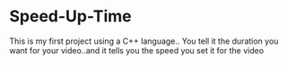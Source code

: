 # Speed-Up-Time
This is my first project using a C++ language.. You tell it the duration you want for your video..and it tells you the speed you set it for the video
